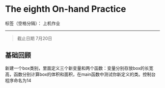 ﻿# The eighth On-hand Practice

标签（空格分隔）： 上机作业

---


> 截止日期 7月20日

## 基础回顾
新建一个box类别，里面定义三个新变量和两个函数：变量分别存放box的长宽高，函数分别计算box的体积和面积，在main函数中测试你新定义的类。控制台程序命名为14





